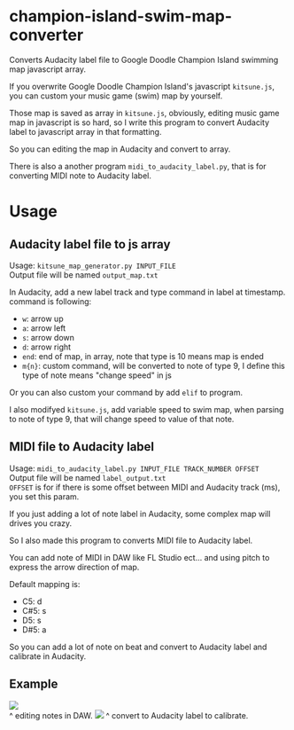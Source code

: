 # champion-island-swim-map-converter
Converts Audacity label file to Google Doodle Champion Island swimming map javascript array.
  
If you overwrite Google Doodle Champion Island's javascript `kitsune.js`, you can custom your music game (swim) map by yourself.  
  
Those map is saved as array in `kitsune.js`, obviously, editing music game map in javascript is so hard, so I write this program to convert Audacity label to javascript array in that formatting.  
  
So you can editing the map in Audacity and convert to array.  
  
There is also a another program `midi_to_audacity_label.py`, that is for converting MIDI note to Audacity label.

# Usage
## Audacity label file to js array
Usage: `kitsune_map_generator.py INPUT_FILE`  
Output file will be named `output_map.txt`  
  
In Audacity, add a new label track and type command in label at timestamp.  
command is following:
* `w`: arrow up
* `a`: arrow left
* `s`: arrow down
* `d`: arrow right
* `end`: end of map, in array, note that type is 10 means map is ended
* `m{n}`: custom command, will be converted to note of type 9, I define this type of note means "change speed" in js
  
Or you can also custom your command by add `elif` to program.  

I also modifyed `kitsune.js`, add variable speed to swim map, when parsing to note of type 9, that will change speed to value of that note.  

## MIDI file to Audacity label
Usage: `midi_to_audacity_label.py INPUT_FILE TRACK_NUMBER OFFSET`  
Output file will be named `label_output.txt`  
`OFFSET` is for if there is some offset between MIDI and Audacity track (ms), you set this param. 
  
If you just adding a lot of note label in Audacity, some complex map will drives you crazy.  
  
So I also made this program to converts MIDI file to Audacity label.  
  
You can add note of MIDI in DAW like FL Studio ect... and using pitch to express the arrow direction of map.  
  
Default mapping is:
* C5: d
* C#5: s
* D5: s
* D#5: a
  
So you can add a lot of note on beat and convert to Audacity label and calibrate in Audacity.

## Example
![](https://upload.cc/i1/2021/07/31/UCor4t.png)  
^ editing notes in DAW.
![](https://upload.cc/i1/2021/08/02/7BUwDF.png)
^ convert to Audacity label to calibrate.
